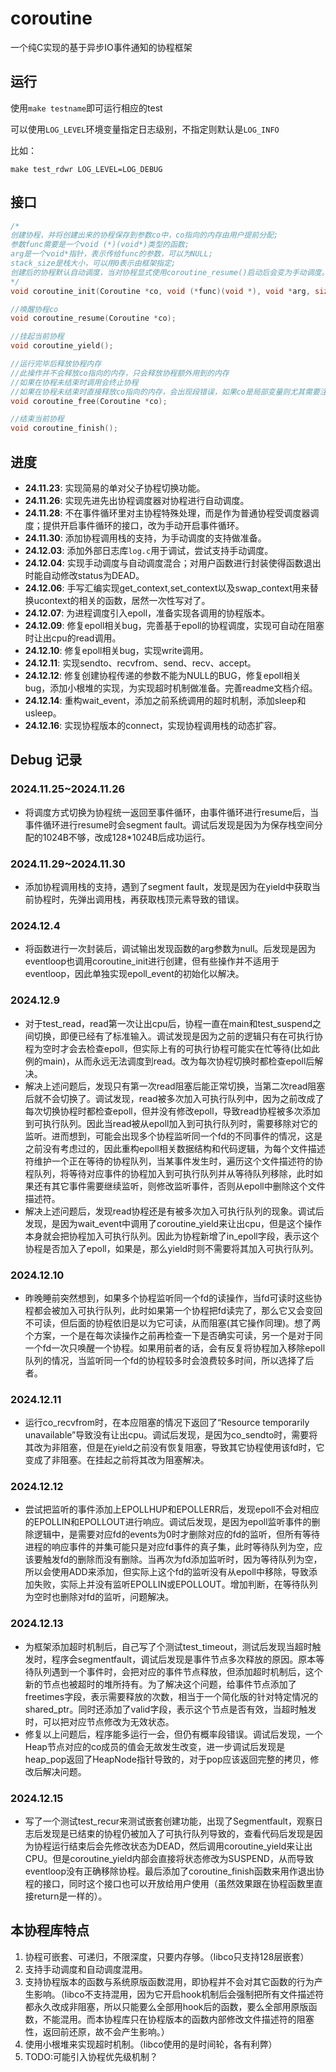# coroutine
一个纯C实现的基于异步IO事件通知的协程框架

## 运行
使用`make testname`即可运行相应的test

可以使用`LOG_LEVEL`环境变量指定日志级别，不指定则默认是`LOG_INFO`

比如：
```
make test_rdwr LOG_LEVEL=LOG_DEBUG
```

## 接口
```C
/*
创建协程，并将创建出来的协程保存到参数co中，co指向的内存由用户提前分配;
参数func需要是一个void (*)(void*)类型的函数;
arg是一个void*指针，表示传给func的参数，可以为NULL;
stack_size是栈大小，可以用0表示由框架指定;
创建后的协程默认自动调度，当对协程显式使用coroutine_resume()启动后会变为手动调度。
*/
void coroutine_init(Coroutine *co, void (*func)(void *), void *arg, size_t stack_size);

//唤醒协程co
void coroutine_resume(Coroutine *co);

//挂起当前协程
void coroutine_yield();

//运行完毕后释放协程内存
//此操作并不会释放co指向的内存，只会释放协程额外用到的内存
//如果在协程未结束时调用会终止协程
//如果在协程未结束时直接释放co指向的内存，会出现段错误，如果co是局部变量则尤其需要注意这点。
void coroutine_free(Coroutine *co);

//结束当前协程
void coroutine_finish();
```

## 进度
- **24.11.23**: 实现简易的单对父子协程切换功能。
- **24.11.26**: 实现先进先出协程调度器对协程进行自动调度。
- **24.11.28**: 不在事件循环里对主协程特殊处理，而是作为普通协程受调度器调度；提供开启事件循环的接口，改为手动开启事件循环。
- **24.11.30**: 添加协程调用栈的支持，为手动调度的支持做准备。
- **24.12.03**: 添加外部日志库`log.c`用于调试，尝试支持手动调度。
- **24.12.04**: 实现手动调度与自动调度混合；对用户函数进行封装使得函数退出时能自动修改status为DEAD。
- **24.12.06**: 手写汇编实现get_context,set_context以及swap_context用来替换ucontext的相关的函数，居然一次性写对了。
- **24.12.07**: 为进程调度引入epoll，准备实现各调用的协程版本。
- **24.12.09**: 修复epoll相关bug，完善基于epoll的协程调度，实现可自动在阻塞时让出cpu的read调用。
- **24.12.10**: 修复epoll相关bug，实现write调用。
- **24.12.11**: 实现sendto、recvfrom、send、recv、accept。
- **24.12.12**: 修复创建协程传递的参数不能为NULL的BUG，修复epoll相关bug，添加小根堆的实现，为实现超时机制做准备。完善readme文档介绍。
- **24.12.14**: 重构wait_event，添加之前系统调用的超时机制，添加sleep和usleep。
- **24.12.16**: 实现协程版本的connect，实现协程调用栈的动态扩容。

## Debug 记录
### 2024.11.25~2024.11.26
- 将调度方式切换为协程统一返回至事件循环，由事件循环进行resume后，当事件循环进行resume时会segment fault。调试后发现是因为为保存栈空间分配的1024B不够，改成128*1024B后成功运行。
### 2024.11.29~2024.11.30
- 添加协程调用栈的支持，遇到了segment fault，发现是因为在yield中获取当前协程时，先弹出调用栈，再获取栈顶元素导致的错误。
### 2024.12.4
- 将函数进行一次封装后，调试输出发现函数的arg参数为null。后发现是因为eventloop也调用coroutine_init进行创建，但有些操作并不适用于eventloop，因此单独实现epoll_event的初始化以解决。
### 2024.12.9
- 对于test_read，read第一次让出cpu后，协程一直在main和test_suspend之间切换，即便已经有了标准输入。调试发现是因为之前的逻辑只有在可执行协程为空时才会去检查epoll，但实际上有的可执行协程可能实在忙等待(比如此例的main)，从而永远无法调度到read。改为每次协程切换时都检查epoll后解决。
- 解决上述问题后，发现只有第一次read阻塞后能正常切换，当第二次read阻塞后就不会切换了。调试发现，read被多次加入可执行队列中，因为之前改成了每次切换协程时都检查epoll，但并没有修改epoll，导致read协程被多次添加到可执行队列。因此当read被从epoll加入到可执行队列时，需要移除对它的监听。进而想到，可能会出现多个协程监听同一个fd的不同事件的情况，这是之前没有考虑过的，因此重构epoll相关数据结构和代码逻辑，为每个文件描述符维护一个正在等待的协程队列，当某事件发生时，遍历这个文件描述符的协程队列，将等待对应事件的协程加入到可执行队列并从等待队列移除，此时如果还有其它事件需要继续监听，则修改监听事件，否则从epoll中删除这个文件描述符。
- 解决上述问题后，发现read协程还是有被多次加入可执行队列的现象。调试后发现，是因为wait_event中调用了coroutine_yield来让出cpu，但是这个操作本身就会把协程加入可执行队列。因此为协程新增了in_epoll字段，表示这个协程是否加入了epoll，如果是，那么yield时则不需要将其加入可执行队列。
### 2024.12.10
- 昨晚睡前突然想到，如果多个协程监听同一个fd的读操作，当fd可读时这些协程都会被加入可执行队列，此时如果第一个协程把fd读完了，那么它又会变回不可读，但后面的协程依旧是以为它可读，从而阻塞(其它操作同理)。想了两个方案，一个是在每次读操作之前再检查一下是否确实可读，另一个是对于同一个fd一次只唤醒一个协程。如果用前者的话，会有反复将协程加入移除epoll队列的情况，当监听同一个fd的协程较多时会浪费较多时间，所以选择了后者。
### 2024.12.11
- 运行co_recvfrom时，在本应阻塞的情况下返回了“Resource temporarily unavailable”导致没有让出cpu。调试后发现，是因为co_sendto时，需要将其改为非阻塞，但是在yield之前没有恢复阻塞，导致其它协程使用该fd时，它变成了非阻塞。在挂起之前将其改为阻塞解决。
### 2024.12.12
- 尝试把监听的事件添加上EPOLLHUP和EPOLLERR后，发现epoll不会对相应的EPOLLIN和EPOLLOUT进行响应。调试后发现，是因为epoll监听事件的删除逻辑中，是需要对应fd的events为0时才删除对应的fd的监听，但所有等待进程的响应事件的并集可能只是对应fd事件的真子集，此时等待队列为空，应该要触发fd的删除而没有删除。当再次为fd添加监听时，因为等待队列为空，所以会使用ADD来添加，但实际上这个fd的监听没有从epoll中移除，导致添加失败，实际上并没有监听EPOLLIN或EPOLLOUT。增加判断，在等待队列为空时也删除对fd的监听，问题解决。
### 2024.12.13
- 为框架添加超时机制后，自己写了个测试test_timeout，测试后发现当超时触发时，程序会segmentfault，调试后发现是事件节点多次释放的原因。原本等待队列遇到一个事件时，会把对应的事件节点释放，但添加超时机制后，这个新的节点也被超时的堆所持有。为了解决这个问题，给事件节点添加了freetimes字段，表示需要释放的次数，相当于一个简化版的针对特定情况的shared_ptr。同时还添加了valid字段，表示这个节点是否有效，当超时触发时，可以把对应节点修改为无效状态。
- 修复以上问题后，程序能多运行一会，但仍有概率段错误。调试后发现，一个Heap节点对应的co成员的值会无故发生改变，进一步调试后发现是heap_pop返回了HeapNode指针导致的，对于pop应该返回完整的拷贝，修改后解决问题。
### 2024.12.15
- 写了一个测试test_recur来测试嵌套创建功能，出现了Segmentfault，观察日志后发现是已结束的协程仍被加入了可执行队列导致的，查看代码后发现是因为协程运行结束后会先修改状态为DEAD，然后调用coroutine_yield来让出CPU。但是coroutine_yield内部会直接将状态修改为SUSPEND，从而导致eventloop没有正确移除协程。最后添加了coroutine_finish函数来用作退出协程的接口，同时这个接口也可以开放给用户使用（虽然效果跟在协程函数里直接return是一样的）。

## 本协程库特点
1. 协程可嵌套、可递归，不限深度，只要内存够。（libco只支持128层嵌套）
2. 支持手动调度和自动调度混用。
3. 支持协程版本的函数与系统原版函数混用，即协程并不会对其它函数的行为产生影响。（libco不支持混用，因为它开启hook机制后会强制把所有文件描述符都永久改成非阻塞，所以只能要么全部用hook后的函数，要么全部用原版函数，不能混用。而本协程库只在协程版本的函数内部修改文件描述符的阻塞性，返回前还原，故不会产生影响。）
4. 使用小根堆来实现超时机制。（libco使用的是时间轮，各有利弊）
5. TODO:可能引入协程优先级机制？